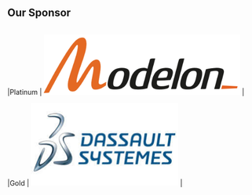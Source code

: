 ## Our Sponsor
| | |
|:-|:-:|

|Platinum |  <img src="modelon.jpg" width=400> |

|Gold | <img src="3ds2.jpeg" width=300> |
